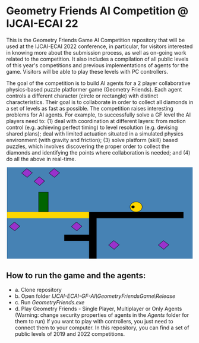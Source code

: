# Geometry Friends AI Competition @ IJCAI-ECAI 22

This is the Geometry Friends Game AI Competition repository that will be used at the IJCAI-ECAI 2022 conference, in particular, for visitors interested in knowing more about the submission process, as well as on-going work related to the competition. It also includes a compilation of all public levels of this year's competitions and previous implementations of agents for the game. Visitors will be able to play these levels with PC controllers.

The goal of the competition is to build AI agents for a 2 player collaborative physics-based puzzle platformer game (Geometry Friends). Each agent controls a different character (circle or rectangle) with distinct characteristics. Their goal is to collaborate in order to collect all diamonds in a set of levels as fast as possible. The competition raises interesting problems for AI agents. For example, to successfully solve a GF level the AI players need to: (1) deal with coordination at different layers: from motion control (e.g. achieving perfect timing) to level resolution (e.g. devising shared plans); deal with limited actuation situated in a simulated physics environment (with gravity and friction); (3) solve platform (skill) based puzzles, which involves discovering the proper order to collect the diamonds and identifying the points where collaboration is needed; and (4) do all the above in real-time.

<p align="center">
  <img src="media/level.png" width="500" title="Geometry Friends level" alt="Example of level in the Geometry Friends Game">
</p>

## How to run the game and the agents:
  * a. Clone repository
  * b. Open folder <i>IJCAI-ECAI-GF-AI\GeometryFriendsGame\Release</i>
  * c. Run <i>GeometryFriends.exe</i>
  * d. Play Geometry Friends - Single Player, Multiplayer or Only Agents (Warning: change security properties of agents in the <i>Agents</i> folder for them to run)
If you want to play with controllers, you just need to connect them to your computer. In this repository, you can find a set of public levels of 2019 and 2022 competitions.

